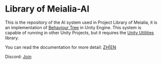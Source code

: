 # Library of Meialia-AI

This is the repository of the AI system used in Project Library of Meialia, it is an implementation of [Behaviour Tree](https://en.wikipedia.org/wiki/Behavior_tree_%28artificial_intelligence,_robotics_and_control%29) in Unity Engine.
This system is capable of running in other Unity Projects, but it requires the [Unity Utilities](https://github.com/Minerva-Studio/Unity-Utilities) library.

You can read the documentation for more detail: [ZH](./DOC_ZH.md)|[EN](./DOC_EN.md)

Discord: [Join](https://discord.com/invite/pPbHMcSB7W)
